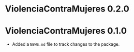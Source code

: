 # ViolenciaContraMujeres 0.2.0

# ViolenciaContraMujeres 0.1.0

* Added a `NEWS.md` file to track changes to the package.
